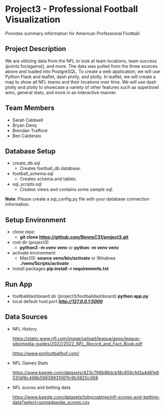 # Project3 - Professional Football Visualization
Provides summary information for American Professional Football.

## Project Description
We are utilizing data from the NFL to look at team locations, team success (points for/against), and more. The data was pulled from the three sources above and loaded into PostgreSQL. To create a web application, we will use Python Flask and leaflet, dash plotly, and plotly. In leaflet, we will create a map to show all NFL teams and their locations over time. We will use dash plotly and plotly to showcase a variety of other features such as superbowl wins, general stats, and more in an interactive manner.


## Team Members
* Sarah Caldwell
* Bryan Denq
* Brendan Trafford
* Ben Calderaio

## Database Setup
* create_db.sql
    * Creates football_db database.
* football_schema.sql
    * Creates schema and tables.
* sql_scripts.sql
    * Creates views and contains some sample sql.

**Note**: Please create a sql_config.py file with your database connection information.
## Setup Environment
* clone repo
    * **git clone https://github.com/BennyC31/project3.git**
* root dir (project3)
    * **python3 -m venv venv** or **python -m venv venv**
* activate environment
    * MacOS: **source venv/bin/activate** or Windows **./venv/Scripts/activate**
* install packages
    **pip install -r requirements.txt**

## Run App
* footballdashboard dir (project3/footballdashboard)
    **python app.py**
* local default host:port
    ***http://127.0.0.1:5000***

## Data Sources
* NFL History

    https://static.www.nfl.com/image/upload/league/apps/league-site/media-guides/2022/2022_NFL_Record_and_Fact_Book.pdf

    https://www.profootballhof.com/

* NFL Games Stats
    
    https://www.kaggle.com/datasets/423c766b86dcb18c859cfd3a4d61e6531df8c488b59839931061fc9b3820c068
* NFL scores and betting data
    
    https://www.kaggle.com/datasets/tobycrabtree/nfl-scores-and-betting-data?select=spreadspoke_scores.csv